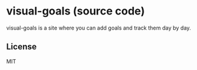 # visual-goals (source code)

visual-goals is a site where you can add goals and track them day by day.

## License

MIT

